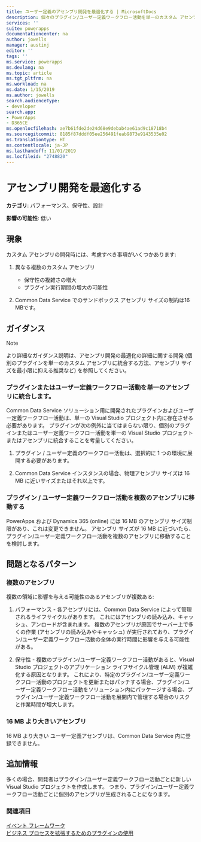 ```yaml
---
title: ユーザー定義のアセンブリ開発を最適化する | MicrosoftDocs
description: 個々のプラグイン/ユーザー定義ワークフロー活動を単一のカスタム アセンブリに統合してパフォーマンスおよび保守性を改善し、アセンブリ サイズがサンドボックス アセンブリ サイズの上限に近い場合は、プラグイン / ユーザー定義ワークフロー活動をユーザー定義アセンブリに移動することを検討してください。
services: ''
suite: powerapps
documentationcenter: na
author: jowells
manager: austinj
editor: ''
tags: ''
ms.service: powerapps
ms.devlang: na
ms.topic: article
ms.tgt_pltfrm: na
ms.workload: na
ms.date: 1/15/2019
ms.author: jowells
search.audienceType:
- developer
search.app:
- PowerApps
- D365CE
ms.openlocfilehash: ae7b61fde2de24d68e9debab4ae61ad9c18718b4
ms.sourcegitcommit: 8185f87dddf05ee256491feab9873e9143535e02
ms.translationtype: HT
ms.contentlocale: ja-JP
ms.lasthandoff: 11/01/2019
ms.locfileid: "2748820"
---
```

# <a name="optimize-assembly-development"></a>アセンブリ開発を最適化する

**カテゴリ**: パフォーマンス、保守性、設計

**影響の可能性**: 低い

<a name='symptoms'></a>

## <a name="symptoms"></a>現象

カスタム アセンブリの開発時には、考慮すべき事項がいくつかあります:

1. 異なる複数のカスタム アセンブリ
    - 保守性の複雑さの増大
    - プラグイン実行期間の増大の可能性

2. Common Data Service でのサンドボックス アセンブリ サイズの制約は16 MBです。

<a name='guidance'></a>

## <a name="guidance"></a>ガイダンス

> [!NOTE]
> より詳細なガイダンス説明は、アセンブリ開発の最適化の詳細に関する開発 (個別のプラグインを単一のカスタム アセンブリに統合する方法、アセンブリ サイズを最小限に抑える推奨など) を参照してください。

### <a name="consolidate-plug-ins-or-custom-workflow-activities-into-a-single-assembly"></a>プラグインまたはユーザー定義ワークフロー活動を単一のアセンブリに統合します。

Common Data Service ソリューション用に開発されたプラグインおよびユーザー定義ワークフロー活動は、単一の Visual Studio プロジェクト内に存在させる必要があります。 プラグインが次の例外に当てはまらない限り、個別のプラグインまたはユーザー定義ワークフロー活動を単一の Visual Studio プロジェクトまたはアセンブリに統合することを考量してください。

1. プラグイン / ユーザー定義のワークフロー活動は、選択的に 1 つの環境に展開する必要があります。

2. Common Data Service インスタンスの場合、物理アセンブリ サイズは 16 MB に近いサイズまたはそれ以上です。


### <a name="move-plug-inscustom-workflow-activities-into-multiple-assemblies"></a>プラグイン / ユーザー定義ワークフロー活動を複数のアセンブリに移動する

PowerApps および Dynamics 365 (online) には 16 MB のアセンブリ サイズ制限があり、これは変更できません。 アセンブリ サイズが 16 MB に近づいたら、プラグイン/ユーザー定義ワークフロー活動を複数のアセンブリに移動することを検討します。

<a name='problem'></a>

## <a name="problematic-patterns"></a>問題となるパターン

### <a name="multiple-assemblies"></a>複数のアセンブリ
複数の領域に影響を与える可能性のあるアセンブリが複数ある:

1. パフォーマンス - 各アセンブリには、Common Data Service によって管理されるライフサイクルがあります。  これにはアセンブリの読み込み、キャッシュ、アンロードが含まれます。  複数のアセンブリが原因でサーバー上で多くの作業 (アセンブリの読み込みやキャッシュ) が実行されており、プラグイン/ユーザー定義ワークフロー活動の全体の実行時間に影響を与える可能性がある。

2. 保守性 - 複数のプラグイン/ユーザー定義ワークフロー活動があると、Visual Studio プロジェクトのアプリケーション ライフサイクル管理 (ALM) が複雑化する原因となります。 これにより、特定のプラグイン/ユーザー定義ワークフロー活動のプロジェクトを更新またはパッチする場合、プラグイン/ユーザー定義ワークフロー活動をソリューション内にパッケージする場合、プラグイン/ユーザー定義ワークフロー活動を展開内で管理する場合のリスクと作業時間が増大します。

### <a name="assembly-larger-than-16-mb"></a>16 MB より大きいアセンブリ
16 MB より大きい ユーザー定義アセンブリは、Common Data Service 内に登録できません。

<a name='additional'></a>

## <a name="additional-information"></a>追加情報

多くの場合、開発者はプラグイン/ユーザー定義ワークフロー活動ごとに新しい Visual Studio プロジェクトを作成します。  つまり、プラグイン/ユーザー定義ワークフロー活動ごとに個別のアセンブリが生成されることになります。

<a name='seealso'></a>

### <a name="see-also"></a>関連項目

[イベント フレームワーク](../../event-framework.md)<br />
[ビジネス プロセスを拡張するためのプラグインの使用](../../plug-ins.md)<br />
